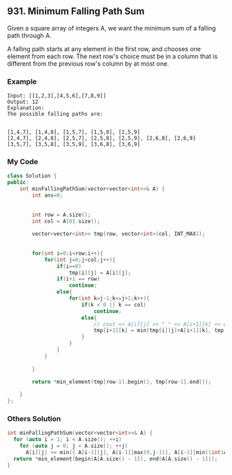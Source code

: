 ## 931. Minimum Falling Path Sum

Given a square array of integers A, we want the minimum sum of a falling path through A.

A falling path starts at any element in the first row, and chooses one element from each row.  The next row's choice must be in a column that is different from the previous row's column by at most one.

### Example
```
Input: [[1,2,3],[4,5,6],[7,8,9]]
Output: 12
Explanation: 
The possible falling paths are:


[1,4,7], [1,4,8], [1,5,7], [1,5,8], [1,5,9]
[2,4,7], [2,4,8], [2,5,7], [2,5,8], [2,5,9], [2,6,8], [2,6,9]
[3,5,7], [3,5,8], [3,5,9], [3,6,8], [3,6,9]
```

### My Code
```C++
class Solution {
public:
    int minFallingPathSum(vector<vector<int>>& A) {
        int ans=0;
        
        
        int row = A.size();
        int col = A[0].size();
        
        vector<vector<int>> tmp(row, vector<int>(col, INT_MAX));
        
        
        for(int i=0;i<row;i++){
            for(int j=0;j<col;j++){
                if(i==0)
                    tmp[i][j] = A[i][j];
                if(i+1 == row)
                    continue;
                else{
                    for(int k=j-1;k<=j+1;k++){
                        if(k < 0 || k == col)
                            continue;
                        else{
                            // cout << A[i][j] << " " << A[i+1][k] << endl;
                            tmp[i+1][k] = min(tmp[i][j]+A[i+1][k], tmp[i+1][k]);
                        }
                    }
                }
            }
            
        }
        
        return *min_element(tmp[row-1].begin(), tmp[row-1].end());

    }
};
```

### Others Solution
```C++
int minFallingPathSum(vector<vector<int>>& A) {
  for (auto i = 1; i < A.size(); ++i)
    for (auto j = 0; j < A.size(); ++j)
      A[i][j] += min({ A[i-1][j], A[i-1][max(0,j-1)], A[i-1][min((int)A.size()-1,j+1)] });
  return *min_element(begin(A[A.size() - 1]), end(A[A.size() - 1]));
}

```


